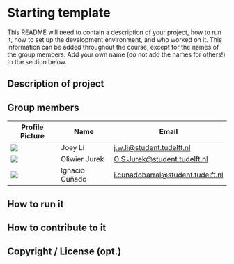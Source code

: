 # Starting template

This README will need to contain a description of your project, how to run it, how to set up the development environment, and who worked on it.
This information can be added throughout the course, except for the names of the group members.
Add your own name (do not add the names for others!) to the section below.

## Description of project

## Group members

| Profile Picture | Name | Email |
|---|---|---|
| ![](https://secure.gravatar.com/avatar/66b73b929c725583e663ded295fb78a2?s=32&d=identicon) | Joey Li | j.w.li@student.tudelft.nl |
| ![](https://secure.gravatar.com/avatar/fbbae4e9d83c614c4b260debebf4c9d6?s=32&d=identicon) | Oliwier Jurek | O.S.Jurek@student.tudelft.nl |
| ![](https://secure.gravatar.com/avatar/cefae1fade4055b26e708b23e7771a22?s=32&d=identicon) | Ignacio Cuñado | i.cunadobarral@student.tudelft.nl |


## How to run it

## How to contribute to it

## Copyright / License (opt.)
